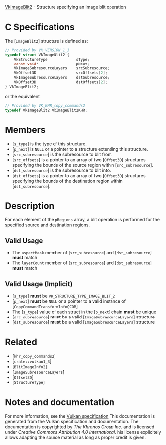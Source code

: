 [VkImageBlit2](https://www.khronos.org/registry/vulkan/specs/1.3-extensions/man/html/VkImageBlit2.html) - Structure specifying an image blit operation

# C Specifications
The [`ImageBlit2`] structure is defined as:
```c
// Provided by VK_VERSION_1_3
typedef struct VkImageBlit2 {
    VkStructureType             sType;
    const void*                 pNext;
    VkImageSubresourceLayers    srcSubresource;
    VkOffset3D                  srcOffsets[2];
    VkImageSubresourceLayers    dstSubresource;
    VkOffset3D                  dstOffsets[2];
} VkImageBlit2;
```
or the equivalent
```c
// Provided by VK_KHR_copy_commands2
typedef VkImageBlit2 VkImageBlit2KHR;
```

# Members
- [`s_type`] is the type of this structure.
- [`p_next`] is `NULL` or a pointer to a structure extending this structure.
- [`src_subresource`] is the subresource to blit from.
- [`src_offsets`] is a pointer to an array of two [`Offset3D`] structures specifying the bounds of the source region within [`src_subresource`].
- [`dst_subresource`] is the subresource to blit into.
- [`dst_offsets`] is a pointer to an array of two [`Offset3D`] structures specifying the bounds of the destination region within [`dst_subresource`].

# Description
For each element of the `pRegions` array, a blit operation is performed
for the specified source and destination regions.
## Valid Usage
-    The `aspectMask` member of [`src_subresource`] and [`dst_subresource`] **must**  match
-    The `layerCount` member of [`src_subresource`] and [`dst_subresource`] **must**  match

## Valid Usage (Implicit)
-  [`s_type`] **must**  be `VK_STRUCTURE_TYPE_IMAGE_BLIT_2`
-  [`p_next`] **must**  be `NULL` or a pointer to a valid instance of [`CopyCommandTransformInfoQCOM`]
-    The [`s_type`] value of each struct in the [`p_next`] chain  **must**  be unique
-  [`src_subresource`] **must**  be a valid [`ImageSubresourceLayers`] structure
-  [`dst_subresource`] **must**  be a valid [`ImageSubresourceLayers`] structure

# Related
- [`khr_copy_commands2`]
- [`crate::vulkan1_3`]
- [`BlitImageInfo2`]
- [`ImageSubresourceLayers`]
- [`Offset3D`]
- [`StructureType`]

# Notes and documentation
For more information, see the [Vulkan specification](https://www.khronos.org/registry/vulkan/specs/1.3-extensions/html/vkspec.html)
This documentation is generated from the Vulkan specification and documentation.
The documentation is copyrighted by *The Khronos Group Inc.* and is licensed under *Creative Commons Attribution 4.0 International*.
his license explicitely allows adapting the source material as long as proper credit is given.
        